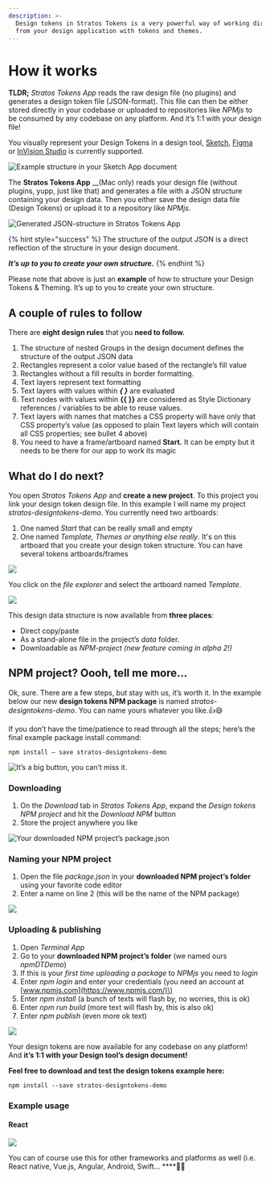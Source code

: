 ```yaml
---
description: >-
  Design tokens in Stratos Tokens is a very powerful way of working directly
  from your design application with tokens and themes.
---
```


# How it works

**TLDR;** _Stratos Tokens App_ reads the raw design file \(no plugins\) and generates a design token file \(JSON-format\). This file can then be either stored directly in your codebase or uploaded to repositories like _NPMjs_ to be consumed by any codebase on any platform. And it’s 1:1 with your design file!

You visually represent your Design Tokens in a design tool, [Sketch](https://www.sketch.com), [Figma](https://www.figma.com) or [InVision Studio](https://www.invisionapp.com/studio) is currently supported.

![Example structure in your Sketch App document](../.gitbook/assets/1-j7olob_cb_5djo49rsbo1q.png)

The **Stratos Tokens App** __\(Mac only\) reads your design file \(without plugins, yupp, just like that\) and generates a file with a JSON structure containing your design data. Then you either save the design data file \(Design Tokens\) or upload it to a repository like _NPMjs_.

![Generated JSON-structure in Stratos Tokens App](../.gitbook/assets/1-terp4ife36h0fwyvxugf7a.png)

{% hint style="success" %}
The structure of the output JSON is a direct reflection of the structure in your design document.

_**It’s up to you to create your own structure.**_
{% endhint %}

Please note that above is just an **example** of how to structure your Design Tokens & Theming. It’s up to you to create your own structure.

## A couple of rules to follow

There are **eight design rules** that you **need to follow.**

1. The structure of nested Groups in the design document defines the structure of the output JSON data
2. Rectangles represent a color value based of the rectangle’s fill value
3. Rectangles without a fill results in border formatting.
4. Text layers represent text formatting
5. Text layers with values within _**{ }**_ are evaluated
6. Text nodes with values within **{{ }}** are considered as Style Dictionary references / variables to be able to reuse values. 
7. Text layers with names that matches a CSS property will have only that CSS property’s value \(as opposed to plain Text layers which will contain all CSS properties; see bullet 4 above\)
8. You need to have a frame/artboard named **Start.** It can be empty but it needs to be there for our app to work its magic

## What do I do next?

You open _Stratos Tokens App_ and **create a new project**. To this project you link your design token design file. In this example I will name my project _stratos-designtokens-demo_. You currently need two artboards:

1. One named _Start_ that can be really small and empty
2. One named _Template, Themes or anything else really_. It's on this artboard that you create your design token structure. You can have several tokens artboards/frames

![](../.gitbook/assets/1-ifwuca4r95khjmhkmadwlq.png)

You click on the _file explorer_ and select the artboard named _Template_.

![](../.gitbook/assets/1-4tkj9mtpzplf1ladwikghg.png)

This design data structure is now available from **three places**:

* Direct copy/paste
* As a stand-alone file in the project’s _data_ folder.
* Downloadable as _NPM-project \(new feature coming in alpha 2!\)_

## NPM project? Oooh, tell me more…

Ok, sure. There are a few steps, but stay with us, it’s worth it. In the example below our new **design tokens NPM package** is named _stratos-designtokens-demo_. You can name yours whatever you like.👍😄

If you don’t have the time/patience to read through all the steps; here’s the final example package install command:

```text
npm install — save stratos-designtokens-demo
```

![It&#x2019;s a big button, you can&#x2019;t miss it.](../.gitbook/assets/1-78zpbmomzb6sij8auwb_ca.png)

### Downloading

1. On the _Download_ tab in _Stratos Tokens App_, expand the _Design tokens NPM project_ and hit the _Download NPM_ button
2. Store the project anywhere you like

![Your downloaded NPM project&#x2019;s package.json](../.gitbook/assets/1-qehtjbacmtze_rxvh8hmmg.png)

### Naming your NPM project

1. Open the file _package.json_ in your **downloaded NPM project’s folder** using your favorite code editor
2. Enter a name on line 2 \(this will be the name of the NPM package\)

![](../.gitbook/assets/1-x30-64xmlugmx23odwc_ja.png)

### Uploading & publishing

1. Open _Terminal App_
2. Go to your **downloaded NPM project’s folder** \(we named ours _npmDTDemo_\)
3. If this is your _first time uploading a package_ to _NPMjs_ you need to _login_
4. Enter _npm login_ and enter your credentials \(you need an account at [www.npmjs.com](https://www.npmjs.com/)\)
5. Enter _npm install_ \(a bunch of texts will flash by, no worries, this is ok\)
6. Enter _npm run build_ \(more text will flash by, this is also ok\)
7. Enter _npm publish_ \(even more ok text\)

![](../.gitbook/assets/1-r9b9xz5y8_bflbdwwgwjma.png)

Your design tokens are now available for any codebase on any platform! And **it’s 1:1 with your Design tool’s design document!**

**Feel free to download and test the design tokens example here:**

```text
npm install --save stratos-designtokens-demo
```

### Example usage <a id="dbf2"></a>

#### React

![](../.gitbook/assets/1-lhpat6rkwo6xtly2zg0rua.png)

You can of course use this for other frameworks and platforms as well \(i.e. React native, Vue.js, Angular, Android, Swift… ****🤖💪

